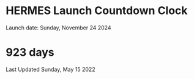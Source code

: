 # HERMES Launch Countdown Clock

Launch date: Sunday, November 24 2024
# 923 days

Last Updated Sunday, May 15 2022